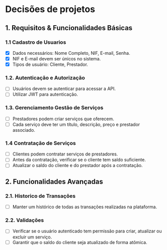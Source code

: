 # Decisões de projetos

## 1. Requisitos & Funcionalidades Básicas

### 1.1 Cadastro de Usuarios

- [x] Dados necessários: Nome Completo, NIF, E-mail, Senha.
- [x] NIF e E-mail devem ser únicos no sistema.
- [x] Tipos de usuário: Cliente, Prestador.

### 1.2. Autenticação e Autorização

- [ ] Usuários devem se autenticar para acessar a API.
- [ ] Utilizar JWT para autenticação.

### 1.3. Gerenciamento Gestão de Serviços

- [ ] Prestadores podem criar serviços que oferecem.
- [ ] Cada serviço deve ter um título, descrição, preço e prestador associado.

### 1.4 Contratação de Serviços

- [ ]  Clientes podem contratar serviços de prestadores.
- [ ]  Antes da contratação, verificar se o cliente tem saldo suficiente.
- [ ]  Atualizar o saldo do cliente e do prestador após a contratação.

## 2. Funcionalidades Avançadas

### 2.1. Historico de Transações

- [ ] Manter um histórico de todas as transações realizadas na plataforma.

### 2.2. Validações

- [ ] Verificar se o usuário autenticado tem permissão para criar, atualizar ou
excluir um serviço.
- [ ] Garantir que o saldo do cliente seja atualizado de forma atômica.
